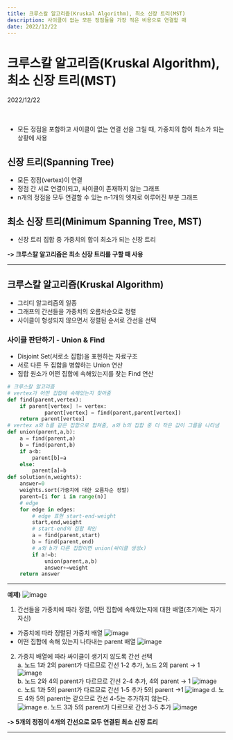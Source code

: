 ```yaml
---
title: 크루스칼 알고리즘(Kruskal Algorithm), 최소 신장 트리(MST)
description: 사이클이 없는 모든 정점들을 가장 적은 비용으로 연결할 때
date: 2022/12/22
---
```


# 크루스칼 알고리즘(Kruskal Algorithm), 최소 신장 트리(MST)
<div class="flex justify-end text-sm mr-4">2022/12/22</div>     	
<br/>
<br/>  

- 모든 정점을 포함하고 사이클이 없는 연결 선을 그릴 때, 가중치의 합이 최소가 되는 상황에 사용
## 신장 트리(Spanning Tree)
- 모든 정점(vertex)이 연결
- 정점 간 서로 연결이되고, 싸이클이 존재하지 않는 그래프
- n개의 정점을 모두 연결할 수 있는 n-1개의 엣지로 이루어진 부분 그래프

## 최소 신장 트리(Minimum Spanning Tree, MST)
- 신장 트리 집합 중 가중치의 합이 최소가 되는 신장 트리

**-> 크루스칼 알고리즘은 최소 신장 트리를 구할 때 사용** 

---

## 크루스칼 알고리즘(Kruskal Algorithm)
- 그리디 알고리즘의 일종
- 그래프의 간선들을 가중치의 오름차순으로 정렬
- 사이클이 형성되지 않으면서 정렬된 순서로 간선을 선택

### 사이클 판단하기 - Union & Find
- Disjoint Set(서로소 집합)을 표현하는 자료구조
- 서로 다른 두 집합을 병합하는 Union 연산
- 집합 원소가 어떤 집합에 속해있는지를 찾는 Find 연산

``` py
# 크루스칼 알고리즘
# vertex가 어떤 집합에 속해있는지 찾아줌 
def find(parent,vertex):
	if parent[vertex] != vertex:
			parent[vertex] = find(parent,parent[vertex])
	return parent[vertex]
# vertex a와 b를 같은 집합으로 합쳐줌, a와 b의 집합 중 더 작은 값이 그룹을 나타냄
def union(parent,a,b):
	a = find(parent,a)
	b = find(parent,b)
	if a<b:
		parent[b]=a
	else:
		parent[a]=b
def solution(n,weights):
	answer=0
	weights.sort(가중치에 대한 오름차순 정렬)
	parent=[i for i in range(n)]
	# edge
	for edge in edges:
		# edge 표현 start-end-weight
		start,end,weight
		# start-end의 집합 확인
		a = find(parent,start)
		b = find(parent,end)
		# a와 b가 다른 집합이면 union(싸이클 생성x)
		if a!=b:
			union(parent,a,b)
			answer+=weight
	return answer
```

---
**예제)**
![image](/algorithms/kruskalAlgorithm/1-1.png)  
1. 간선들을 가중치에 따라 정렬, 어떤 집합에 속해있는지에 대한 배열(초기에는 자기 자신)  
- 가중치에 따라 정렬된 가중치 배열
![image](/algorithms/kruskalAlgorithm/1-2.png)
- 어떤 집합에 속해 있는지 나타내는 parent 배열
![image](/algorithms/kruskalAlgorithm/1-3.png)
2. 가중치 배열에 따라 싸이클이 생기지 않도록 간선 선택  
a. 노드 1과 2의 parent가 다르므로 간선 1-2 추가, 노드 2의 parent -> 1
![image](/algorithms/kruskalAlgorithm/1-4.png)   
b. 노드 2와 4의 parent가 다르므로 간선 2-4 추가, 4의 parent -> 1
![image](/algorithms/kruskalAlgorithm/1-5.png)  
c. 노드 1과 5의 parent가 다르므로 간선 1-5 추가 5의 parent ->1
![image](/algorithms/kruskalAlgorithm/1-6.png)
d. 노드 4와 5의 parent는 같으므로 간선 4-5는 추가하지 않는다.  
![image](/algorithms/kruskalAlgorithm/1-7.png)
e. 노드 3과 5의 parent가 다르므로 간선 3-5 추가 
![image](/algorithms/kruskalAlgorithm/1-8.png)    

**-> 5개의 정점이 4개의 간선으로 모두 연결된 최소 신장 트리**

---

